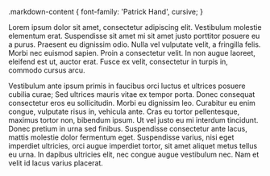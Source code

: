 .markdown-content {
    font-family: 'Patrick Hand', cursive;
}

<div class="markdown-content">
Lorem ipsum dolor sit amet, consectetur adipiscing elit. Vestibulum molestie elementum erat. Suspendisse sit amet mi sit amet justo porttitor posuere eu a purus. Praesent eu dignissim odio. Nulla vel vulputate velit, a fringilla felis. Morbi nec euismod sapien. Proin a consectetur velit. In non augue laoreet, eleifend est ut, auctor erat. Fusce ex velit, consectetur in turpis in, commodo cursus arcu.

Vestibulum ante ipsum primis in faucibus orci luctus et ultrices posuere cubilia curae; Sed ultrices mauris vitae ex tempor porta. Donec consequat consectetur eros eu sollicitudin. Morbi eu dignissim leo. Curabitur eu enim congue, vulputate risus in, vehicula ante. Cras eu tortor pellentesque, maximus tortor non, bibendum ipsum. Ut vel justo eu mi interdum tincidunt. Donec pretium in urna sed finibus. Suspendisse consectetur ante lacus, mattis molestie dolor fermentum eget. Suspendisse varius, nisi eget imperdiet ultricies, orci augue imperdiet tortor, sit amet aliquet metus tellus eu urna. In dapibus ultricies elit, nec congue augue vestibulum nec. Nam et velit id lacus varius placerat.
</div>
